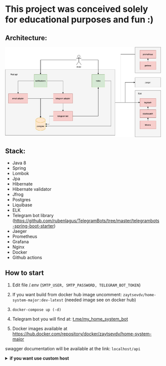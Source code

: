 # This project was conceived solely for educational purposes and fun :) 

## Architecture:
![image](https://github.com/zaytsev-dv/home-system-major/blob/dev/web/src/main/resources/home-system-diagram.jpg)


## Stack:
* Java 8
* Spring
* Lombok
* Jpa
* Hibernate
* Hibernate validator
* Jfrog
* Postgres
* Liquibase
* ELK
* Telegram bot library (https://github.com/rubenlagus/TelegramBots/tree/master/telegrambots-spring-boot-starter)
* Jaeger
* Prometheus
* Grafana
* Nginx
* Docker
* Github actions



## How to start
1. Edit file /.env (```SMTP_USER, SMTP_PASSWORD, TELEGRAM_BOT_TOKEN```)
 
2. If you want build from docker hub image uncomment: ``zaytsevdv/home-system-major:dev-latest`` (needed image see on docker hub) 
2. ```docker-compose up (-d)```

3. Telegram bot you will find at: [t.me/my_home_system_bot](t.me/my_home_system_bot)

4. Docker images available at https://hub.docker.com/repository/docker/zaytsevdv/home-system-major 

swagger documentation will be available at the link: ``localhost/api``

<details><summary><b>if you want use custom host</b></summary>

1. Set desired host to etc/hosts
2. Edit file /nginx/conf.d/app.conf

    ```sh
    server {
            listen 80 default_server;
            server_name your_host;
    ```
# Build on microservices Architecture will be soon...